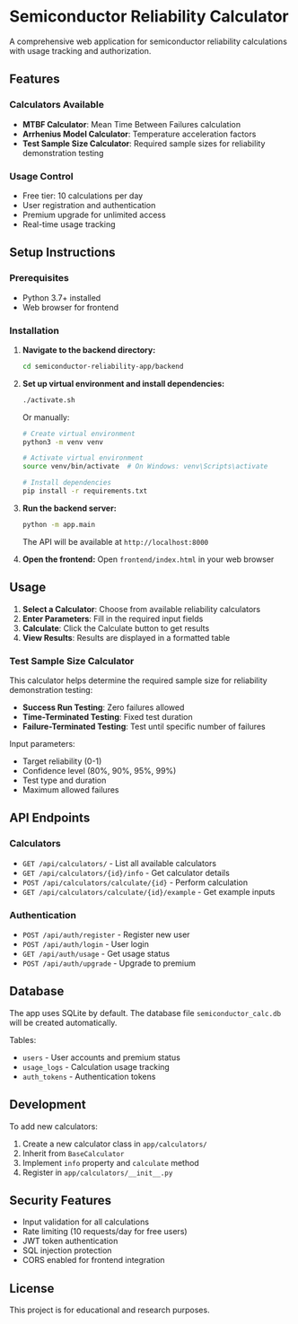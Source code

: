 # Semiconductor Reliability Calculator

A comprehensive web application for semiconductor reliability calculations with usage tracking and authorization.

## Features

### Calculators Available
- **MTBF Calculator**: Mean Time Between Failures calculation
- **Arrhenius Model Calculator**: Temperature acceleration factors
- **Test Sample Size Calculator**: Required sample sizes for reliability demonstration testing

### Usage Control
- Free tier: 10 calculations per day
- User registration and authentication
- Premium upgrade for unlimited access
- Real-time usage tracking

## Setup Instructions

### Prerequisites
- Python 3.7+ installed
- Web browser for frontend

### Installation

1. **Navigate to the backend directory:**
   ```bash
   cd semiconductor-reliability-app/backend
   ```

2. **Set up virtual environment and install dependencies:**
   ```bash
   ./activate.sh
   ```
   
   Or manually:
   ```bash
   # Create virtual environment
   python3 -m venv venv
   
   # Activate virtual environment
   source venv/bin/activate  # On Windows: venv\Scripts\activate
   
   # Install dependencies
   pip install -r requirements.txt
   ```

3. **Run the backend server:**
   ```bash
   python -m app.main
   ```
   
   The API will be available at `http://localhost:8000`

4. **Open the frontend:**
   Open `frontend/index.html` in your web browser

## Usage

1. **Select a Calculator**: Choose from available reliability calculators
2. **Enter Parameters**: Fill in the required input fields
3. **Calculate**: Click the Calculate button to get results
4. **View Results**: Results are displayed in a formatted table

### Test Sample Size Calculator

This calculator helps determine the required sample size for reliability demonstration testing:

- **Success Run Testing**: Zero failures allowed
- **Time-Terminated Testing**: Fixed test duration
- **Failure-Terminated Testing**: Test until specific number of failures

Input parameters:
- Target reliability (0-1)
- Confidence level (80%, 90%, 95%, 99%)
- Test type and duration
- Maximum allowed failures

## API Endpoints

### Calculators
- `GET /api/calculators/` - List all available calculators
- `GET /api/calculators/{id}/info` - Get calculator details
- `POST /api/calculators/calculate/{id}` - Perform calculation
- `GET /api/calculators/calculate/{id}/example` - Get example inputs

### Authentication
- `POST /api/auth/register` - Register new user
- `POST /api/auth/login` - User login
- `GET /api/auth/usage` - Get usage status
- `POST /api/auth/upgrade` - Upgrade to premium

## Database

The app uses SQLite by default. The database file `semiconductor_calc.db` will be created automatically.

Tables:
- `users` - User accounts and premium status
- `usage_logs` - Calculation usage tracking
- `auth_tokens` - Authentication tokens

## Development

To add new calculators:

1. Create a new calculator class in `app/calculators/`
2. Inherit from `BaseCalculator`
3. Implement `info` property and `calculate` method
4. Register in `app/calculators/__init__.py`

## Security Features

- Input validation for all calculations
- Rate limiting (10 requests/day for free users)
- JWT token authentication
- SQL injection protection
- CORS enabled for frontend integration

## License

This project is for educational and research purposes.